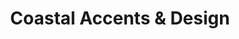 ---
title: "Coastal Accents & Design"
url: /poplar-branch/coastal-accents-and-design/
shop: furniture
---